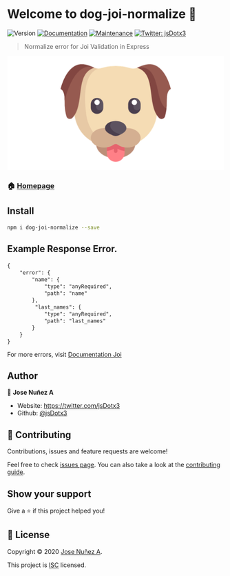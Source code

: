 # Welcome to dog-joi-normalize 👋
![Version](https://img.shields.io/badge/version-0.1.0-blue.svg?cacheSeconds=2592000)
[![Documentation](https://img.shields.io/badge/documentation-yes-brightgreen.svg)](https://github.com/jsDotx3/dog-joi-normalize#readme)
[![Maintenance](https://img.shields.io/badge/Maintained%3F-yes-green.svg)](https://github.com/jsDotx3/dog-joi-normalize/graphs/commit-activity)
[![Twitter: jsDotx3](https://img.shields.io/twitter/follow/jsDotx3.svg?style=social)](https://twitter.com/jsDotx3)

> Normalize error for Joi Validation in Express

![Texto alternativo](./assets/logo.png)

### 🏠 [Homepage](https://github.com/jsDotx3/dog-joi-normalize#readme)

## Install

```sh
npm i dog-joi-normalize --save
```

## Example Response Error.
```
{
    "error": {
        "name": {
            "type": "anyRequired",
            "path": "name"
        },
         "last_names": {
            "type": "anyRequired",
            "path": "last_names"
        }
    }
}
```
For more errors, visit [Documentation Joi](https://hapi.dev/family/joi)

## Author

👤 **Jose Nuñez A**

* Website: https://twitter.com/jsDotx3
* Github: [@jsDotx3](https://github.com/jsDotx3)

## 🤝 Contributing

Contributions, issues and feature requests are welcome!

Feel free to check [issues page](https://github.com/jsDotx3/dog-joi-normalize/issues). You can also take a look at the [contributing guide](https://github.com/jsDotx3/dog-joi-normalize/blob/master/CONTRIBUTING.md).

## Show your support

Give a ⭐️ if this project helped you!


## 📝 License

Copyright © 2020 [Jose Nuñez A](https://github.com/jsDotx3).

This project is [ISC](https://github.com/jsDotx3/dog-joi-normalize/blob/master/LICENSE) licensed.
